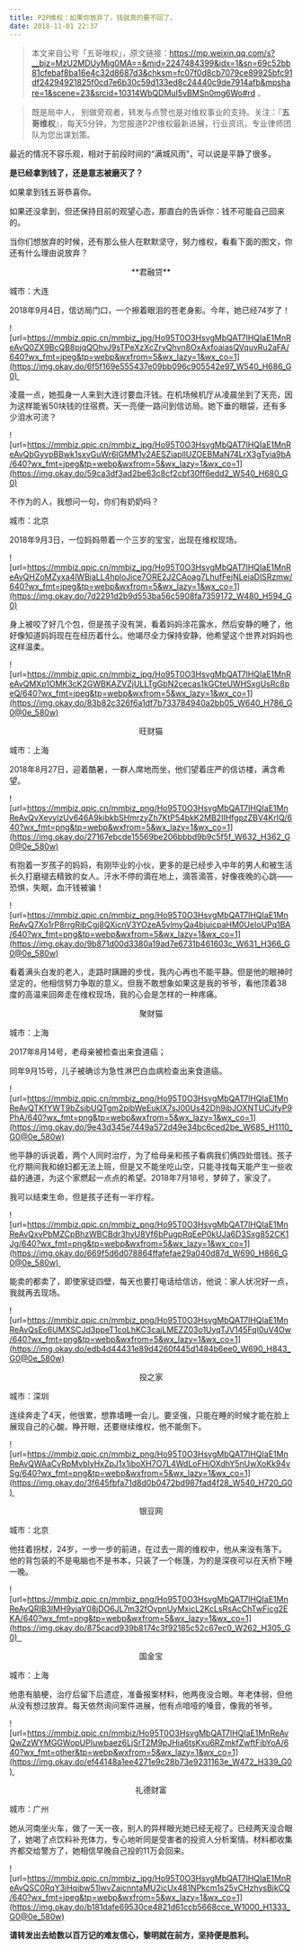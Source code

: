 ```yaml
---
title: P2P维权：如果你放弃了，钱就真的要不回了。
date: 2018-11-01 22:37
---
```


>   本文来自公号「五哥唯权」，原文链接：https://mp.weixin.qq.com/s?__biz=MzU2MDUyMjg0MA==&mid=2247484399&idx=1&sn=69c52bb81cfebaf8ba16e4c32d8687d3&chksm=fc07f0d8cb7079ce89925bfc91df24294921825f0cd7e6b30c59d133ed8c24440c9de7914afb&mpshare=1&scene=23&srcid=10314WbQDMuI5vBMSn0mg6Wo#rd 。

>   既是局中人， 别做旁观者，转发与点赞也是对维权事业的支持。关注：『**五哥维权**』，每天5分钟，为您报道P2P维权最新进展，行业资讯，专业律师团队为您出谋划策。

最近的情况不容乐观，相对于前段时间的“满城风雨”，可以说是平静了很多。

**是已经拿到钱了，还是意志被磨灭了？**

如果拿到钱五哥恭喜你。

如果还没拿到，但还保持目前的观望心态，那直白的告诉你：钱不可能自己回来的。

当你们想放弃的时候，还有那么些人在默默坚守，努力维权，看看下面的图文，你还有什么理由说放弃？

<center>**君融贷**</center>

城市：大连

2018年9月4日，信访局门口，一个擦着眼泪的苍老身影。今年，她已经74岁了！

![url=https://mmbiz.qpic.cn/mmbiz_jpg/Ho95T0O3HsvgMbQAT7lHQIaE1MnReAvQ0ZX9BcQB8pjqQOhvJ9sTPeXzXcZrvQhvn8OxAxfoaiasQVquvRu2aFA/640?wx_fmt=jpeg&tp=webp&wxfrom=5&wx_lazy=1&wx_co=1](https://img.okay.do/6f5f169e555437e09bb096c905542e97_W540_H686_G0)       

凌晨一点，她孤身一人来到大连讨要血汗钱。在机场候机厅从凌晨坐到了天亮，因为这样能省50块钱的住宿费。天一亮便一路问到信访局。她下垂的眼袋，还有多少泪水可流？

![url=https://mmbiz.qpic.cn/mmbiz_jpg/Ho95T0O3HsvgMbQAT7lHQIaE1MnReAvQbGyvpBBwk1sxvGuWr6lGMM1v2AESZiapllUZOEBMaN74LrX3gTyia9bA/640?wx_fmt=jpeg&tp=webp&wxfrom=5&wx_lazy=1&wx_co=1](https://img.okay.do/59ca3df3ad2be63c8cf2cbf30ff6edd2_W540_H680_G0)

不作为的人，我想问一句，你们有奶奶吗？

城市：北京

2018年9月3日，一位妈妈带着一个三岁的宝宝，出现在维权现场。

![url=https://mmbiz.qpic.cn/mmbiz_jpg/Ho95T0O3HsvgMbQAT7lHQIaE1MnReAvQHZoMZyxa4lWBiaLL4hploJice7ORE2J2CAoag7LhufFejNLeiaDlSRzmw/640?wx_fmt=jpeg&tp=webp&wxfrom=5&wx_lazy=1&wx_co=1](https://img.okay.do/7d2291d2b9d553ba56c5908fa7359172_W480_H594_G0)

身上被咬了好几个包，但是孩子没有哭，看着妈妈涂花露水，然后安静的睡了，他好像知道妈妈现在在经历着什么。他竭尽全力保持安静，他希望这个世界对妈妈也这样温柔。

![url=https://mmbiz.qpic.cn/mmbiz_jpg/Ho95T0O3HsvgMbQAT7lHQIaE1MnReAvQMXp1OMK3cK2GWBKAZVZjULLTgGbN2cecas1kGCteUWHSxgUsRc8peQ/640?wx_fmt=jpeg&tp=webp&wxfrom=5&wx_lazy=1&wx_co=1](https://img.okay.do/83b82c326f6a1df7b733784940a2bb05_W640_H786_G0@0e_580w)

<center>旺财猫</center>

城市：上海

2018年8月27日，迎着酷暑，一群人席地而坐，他们望着庄严的信访楼，满含希望。

![url=https://mmbiz.qpic.cn/mmbiz_png/Ho95T0O3HsvgMbQAT7lHQIaE1MnReAvQvXevylzUv646A9kibkbSHmrzyZh7KtP54bkK2MB2IIHfgpzZBV4KrIQ/640?wx_fmt=png&tp=webp&wxfrom=5&wx_lazy=1&wx_co=1](https://img.okay.do/27167ebcde15569be206bbbd9b9c5f5f_W632_H362_G0@0e_580w)

有抱着一岁孩子的妈妈，有刚毕业的小伙，更多的是已经步入中年的男人和被生活长久打磨褪去精致的女人。汗水不停的滴在地上，滴答滴答，好像夜晚的心跳——恐惧，失眠，血汗钱被骗！

![url=https://mmbiz.qpic.cn/mmbiz_png/Ho95T0O3HsvgMbQAT7lHQIaE1MnReAvQ7Xo1rP8rrgRibCgj8QXicnV3YOzeA5vlmyQa4bjuicpaHM0UeIoUPq1BA/640?wx_fmt=png&tp=webp&wxfrom=5&wx_lazy=1&wx_co=1](https://img.okay.do/9b871d00d3380a19ad7e6731b461603c_W631_H366_G0@0e_580w)    

看着满头白发的老人，走路时蹒跚的步伐，我内心再也不能平静。但是他的眼神时坚定的，他相信努力争取的意义。但我不敢想象如果这是我的爷爷，看他顶着38度的高温来回奔走在维权现场，我的心会是怎样的一种疼痛。

<center>聚财猫</center>

城市：上海

2017年8月14号，老母亲被检查出来食道癌；

同年9月15号，儿子被确诊为急性淋巴白血病检查出来食道癌。

![url=https://mmbiz.qpic.cn/mmbiz_png/Ho95T0O3HsvgMbQAT7lHQIaE1MnReAvQTKfYWT9bZsibUQTgm2pibWeEuklX7sJ00Us42Dh9ibJOXNTUCJfyP9PhA/640?wx_fmt=png&tp=webp&wxfrom=5&wx_lazy=1&wx_co=1](https://img.okay.do/9e43d345e7449a572d49e34bc6ced2be_W685_H1110_G0@0e_580w)

他平静的诉说着，两个人同时治疗，为了给母亲和孩子看病我们俩四处借钱。孩子化疗期间我和媳妇都无法上班，但是又不能坐吃山空，只能寻找每天能产生一些收益的通道，为这个家燃起一点点的希望。2018年7月18号，梦碎了，家没了。

我可以结束生命，但是孩子还有一半疗程。

![url=https://mmbiz.qpic.cn/mmbiz_png/Ho95T0O3HsvgMbQAT7lHQIaE1MnReAvQxvPbMZCpBhzWBCBdr3hyU8Vf6bPugpRqEeP0kUJa6D3Sxg852CK1Jg/640?wx_fmt=png&tp=webp&wxfrom=5&wx_lazy=1&wx_co=1](https://img.okay.do/669f5d6d078864ffafefae29a040d87d_W690_H866_G0@0e_580w)   

能卖的都卖了，即使家徒四壁，每天也要打电话给信访，他说：家人状况好一点，我就再去现场。

![url=https://mmbiz.qpic.cn/mmbiz_png/Ho95T0O3HsvgMbQAT7lHQIaE1MnReAvQsEc6UMXSCJd3ppeT1coLhKC3cajLMEZZ03o1UyqTJV145FqI0uV4Ow/640?wx_fmt=png&tp=webp&wxfrom=5&wx_lazy=1&wx_co=1](https://img.okay.do/edb4d44431e89d4260f445d1484b6ee0_W690_H843_G0@0e_580w)

<center>投之家</center>

城市：深圳

连续奔走了4天，他很累，想靠墙睡一会儿。要坚强，只能在睡的时候才能在脸上展现自己的心酸。睁开眼，还要继续维权，他不能倒下。

![url=https://mmbiz.qpic.cn/mmbiz_png/Ho95T0O3HsvgMbQAT7lHQIaE1MnReAvQWAaCvRpMvblyHxZpJ1x1iboXH7O7L4WdLoFHjOXdhY5nUwXoKk94vSg/640?wx_fmt=png&tp=webp&wxfrom=5&wx_lazy=1&wx_co=1](https://img.okay.do/3f645fbfa71d8d0b0472bd987fad4f28_W540_H720_G0)         

<center>银豆网</center>

城市：北京

他拄着拐杖，24岁，一步一步的前进，在过去一周的维权中，他从来没有落下。他的背包装的不是电脑也不是书本，只装了一个帐篷，为的是深夜可以在天桥下睡一晚。

![url=https://mmbiz.qpic.cn/mmbiz_png/Ho95T0O3HsvgMbQAT7lHQIaE1MnReAvQRIB3lMH9yiaY08jDO6JL7m32fOvpnUyMxicL2KcLsRsAcChTwFicg2EKA/640?wx_fmt=png&tp=webp&wxfrom=5&wx_lazy=1&wx_co=1](https://img.okay.do/875cacd939b8174c3f92185c52c67ec0_W262_H305_G0)      

<center>国金宝</center>

城市：上海

他患有脑梗，治疗后留下后遗症，准备报案材料，他两夜没合眼。年老体弱，但他从没有想过放弃。每天依然询问案件进展，他有点喑哑的嗓音，像我的爷爷。

![url=https://mmbiz.qpic.cn/mmbiz/Ho95T0O3HsvgMbQAT7lHQIaE1MnReAvQwZzWYMGGWopUPIuwbaez6LjSrT2M9pJHia6tsKxu6RZmkfZwftFibYoA/640?wx_fmt=other&tp=webp&wxfrom=5&wx_lazy=1&wx_co=1](https://img.okay.do/ef44148a1ee4271e9c28b73e9231163e_W472_H339_G0)       

<center>礼德财富</center>

城市：广州

她从河南坐火车，做了一天一夜，别人的异样眼光她已经无视了。已经两天没合眼了，她喝了点饮料补充体力，专心地听同是受害者的投资人分析案情。材料都收集齐都交给警方了，她相信早晚自己投的11万会回来。

![url=https://mmbiz.qpic.cn/mmbiz_jpg/Ho95T0O3HsvgMbQAT7lHQIaE1MnReAvQSC0RqY3jHqibw51lwvZaicnntaMU2icUx481NPkcm1s25yCHzhysBjkCQ/640?wx_fmt=jpeg&tp=webp&wxfrom=5&wx_lazy=1&wx_co=1](https://img.okay.do/b181dafe69530ce4821d61ccb5668cce_W1000_H1333_G0@0e_580w)

**请转发出去给数以百万记的难友信心，黎明就在前方，坚持便是胜利。**
